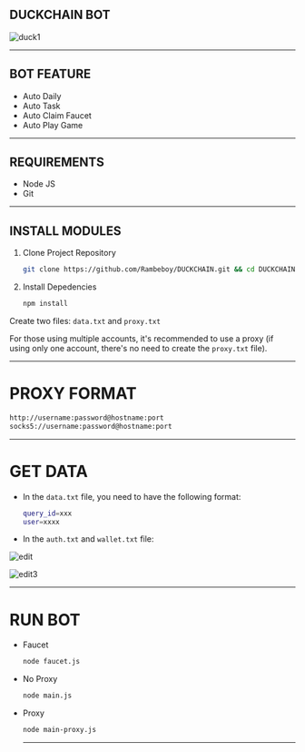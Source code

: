 ## DUCKCHAIN BOT

![duck1](https://github.com/user-attachments/assets/778b18b7-0d8b-4448-8943-7bff90ac679c)

---

## BOT FEATURE

- Auto Daily
- Auto Task
- Auto Claim Faucet
- Auto Play Game

---

## REQUIREMENTS

- Node JS
- Git

---

## INSTALL MODULES

1. Clone Project Repository
   ```bash
   git clone https://github.com/Rambeboy/DUCKCHAIN.git && cd DUCKCHAIN
   ```

2. Install Depedencies
   ```bash
   npm install
   ```

Create two files: `data.txt` and `proxy.txt`

For those using multiple accounts, it's recommended to use a proxy (if using only one account, there's no need to create the `proxy.txt` file).

---

# PROXY FORMAT

```bash
http://username:password@hostname:port
socks5://username:password@hostname:port
```

---

# GET DATA

- In the `data.txt` file, you need to have the following format:
  ```bash
  query_id=xxx
  user=xxxx
  ```

- In the `auth.txt` and `wallet.txt` file:

![edit](https://github.com/user-attachments/assets/c8efd7f8-0df1-4bcd-8603-9e60a2dc76cf)

![edit3](https://github.com/user-attachments/assets/82fefaad-1af2-4cef-a633-d38d39462988)

---

# RUN BOT

- Faucet
  ```bash
  node faucet.js
  ```

- No Proxy
  ```bash
  node main.js
  ```

- Proxy
  ```bash
  node main-proxy.js
  ```

  ---
